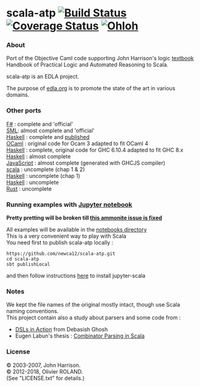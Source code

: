 # scala-atp [![Build Status](https://travis-ci.org/newca12/scala-atp.svg?branch=master)](https://travis-ci.org/newca12/scala-atp) [![Coverage Status](https://coveralls.io/repos/newca12/scala-atp/badge.png)](https://coveralls.io/r/newca12/scala-atp) [![Ohloh](http://www.openhub.net/p/scala-atp/widgets/project_thin_badge.gif)](https://www.openhub.net/p/scala-atp)

### About ###
Port of the Objective Caml code supporting John Harrison's logic [textbook](http://www.cambridge.org/catalogue/catalogue.asp?isbn=9780521899574) Handbook of Practical Logic and Automated Reasoning to Scala.

scala-atp is an EDLA project.

The purpose of [edla.org](http://www.edla.org) is to promote the state of the art in various domains.

### Other ports ###
[F#](https://github.com/jack-pappas/fsharp-logic-examples) : complete and 'official'  
[SML](https://github.com/logic-tools/sml-handbook): almost complete and 'official'  
[Haskell](https://github.com/seereason/atp-haskell) : complete and [published](https://hackage.haskell.org/package/atp-haskell)  
[OCaml](https://github.com/newca12/ocaml-atp) : original code for Ocam 3 adapted to fit OCaml 4  
[Haskell](https://github.com/newca12/haskell-atp) : complete, original code for GHC 6.10.4 adapted to fit GHC 8.x  
[Haskell](https://github.com/etu-fkti5301-bgu/alt-exam_automated_theorem_proving) : almost complete  
[JavaScript](https://github.com/etu-fkti5301-bgu/alt-exam_atp_system) : almost complete (generated with GHCJS compiler)  
[scala](https://github.com/inpefess/practical-logic-handbook) : uncomplete (chap 1 & 2)  
[Haskell](https://github.com/relrod/HPLAR) : uncomplete (chap 1)  
[Haskell](https://github.com/elliottt/plar) : uncomplete  
[Rust](https://github.com/nikomatsakis/plar-rs) : uncomplete

### Running examples with [Jupyter notebook](http://jupyter.org/) ###

**Pretty pretting will be broken till [this ammonite issue is fixed](https://github.com/lihaoyi/Ammonite/issues/888)**

All examples will be available in the [notebooks directory](https://github.com/newca12/scala-atp/tree/master/notebooks)  
This is a very convenient way to play with Scala  
You need first to publish scala-atp locally :
```
https://github.com/newca12/scala-atp.git
cd scala-atp
sbt publishLocal
```
and then follow instructions [here](https://github.com/jupyter-scala/jupyter-scala) to install jupyter-scala  
### Notes ###
We kept the file names of the original mostly intact, though use Scala naming conventions.  
This project contain also a study about parsers and some code from :  
* [DSLs in Action](http://books.google.fr/books?id=SzD6RAAACAAJ&num=16&source=gbs_slider_cls_metadata_1003_mylibrary) from Debasish Ghosh  
* Eugen Labun's thesis : [Combinator Parsing in Scala](https://docs.google.com/file/d/0B7LbY7bJaltldVRhMHhfT1F4VkE/edit?pli=1)

### License ###
© 2003-2007, John Harrison.   
© 2012-2018, Olivier ROLAND.  
(See "LICENSE.txt" for details.)

